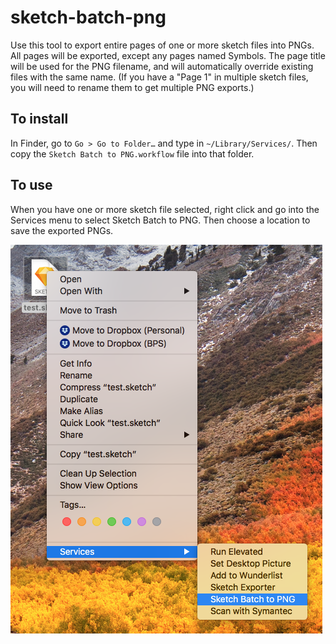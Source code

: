 # sketch-batch-png

Use this tool to export entire pages of one or more sketch files into PNGs.
All pages will be exported, except any pages named Symbols. The page title will be used for the PNG filename, and will automatically override existing files with the same name. (If you have a "Page 1" in multiple sketch files, you will need to rename them to get multiple PNG exports.)

## To install

In Finder, go to `Go > Go to Folder…` and type in `~/Library/Services/`. Then copy the `Sketch Batch to PNG.workflow` file into that folder.

## To use

When you have one or more sketch file selected, right click and go into the Services menu to select Sketch Batch to PNG. Then choose a location to save the exported PNGs.

![Usage screenshot](readme.png)
